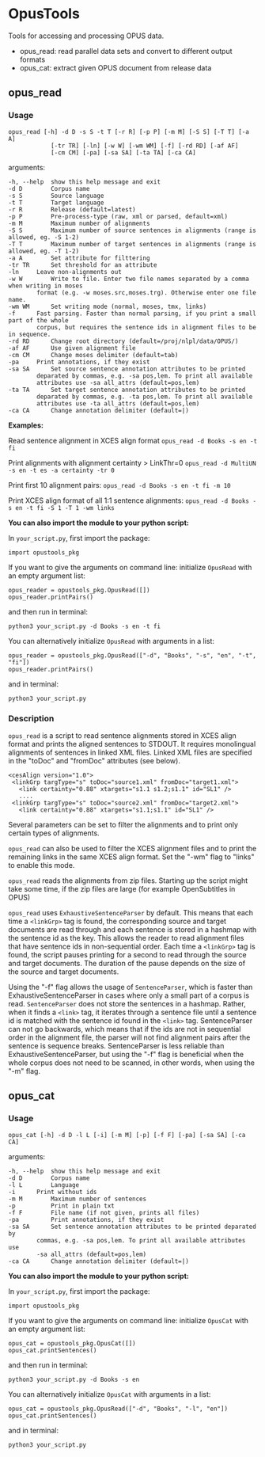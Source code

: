 # OpusTools

Tools for accessing and processing OPUS data.

* opus_read: read parallel data sets and convert to different output formats
* opus_cat: extract given OPUS document from release data

## opus_read

### Usage

```
opus_read [-h] -d D -s S -t T [-r R] [-p P] [-m M] [-S S] [-T T] [-a A]
			[-tr TR] [-ln] [-w W] [-wm WM] [-f] [-rd RD] [-af AF]
			[-cm CM] [-pa] [-sa SA] [-ta TA] [-ca CA]
```

arguments:

```
-h, --help	show this help message and exit
-d D		Corpus name
-s S		Source language
-t T		Target language
-r R		Release (default=latest)
-p P		Pre-process-type (raw, xml or parsed, default=xml)
-m M		Maximum number of alignments
-S S		Maximum number of source sentences in alignments (range is allowed, eg. -S 1-2)
-T T		Maximum number of target sentences in alignments (range is allowed, eg. -T 1-2)
-a A		Set attribute for filttering
-tr TR		Set threshold for an attribute
-ln		Leave non-alignments out
-w W		Write to file. Enter two file names separated by a comma when writing in moses 
		format (e.g. -w moses.src,moses.trg). Otherwise enter one file name.
-wm WM		Set writing mode (normal, moses, tmx, links)
-f		Fast parsing. Faster than normal parsing, if you print a small part of the whole 
		corpus, but requires the sentence ids in alignment files to be in sequence.
-rd RD		Change root directory (default=/proj/nlpl/data/OPUS/)
-af AF		Use given alignment file
-cm CM		Change moses delimiter (default=tab)
-pa		Print annotations, if they exist
-sa SA      Set source sentence annotation attributes to be printed
		deparated by commas, e.g. -sa pos,lem. To print all available
		attributes use -sa all_attrs (default=pos,lem)
-ta TA      Set target sentence annotation attributes to be printed
		deparated by commas, e.g. -ta pos,lem. To print all available
		attributes use -ta all_attrs (default=pos,lem)
-ca CA		Change annotation delimiter (default=|)
```


**Examples:**

Read sentence alignment in XCES align format
`opus_read -d Books -s en -t fi`

Print alignments with alignment certainty > LinkThr=0
`opus_read -d MultiUN -s en -t es -a certainty -tr 0`

Print first 10 alignment pairs:
`opus_read -d Books -s en -t fi -m 10`

Print XCES align format of all 1:1 sentence alignments:
`opus_read -d Books -s en -t fi -S 1 -T 1 -wm links`


**You can also import the module to your python script:**

In `your_script.py`, first import the package:

`import opustools_pkg`

If you want to give the arguments on command line: initialize `OpusRead` with an empty argument list:

```
opus_reader = opustools_pkg.OpusRead([])
opus_reader.printPairs()
```

and then run in terminal:

`python3 your_script.py -d Books -s en -t fi`

You can alternatively initialize `OpusRead` with arguments in a list:

```
opus_reader = opustools_pkg.OpusRead(["-d", "Books", "-s", "en", "-t", "fi"])
opus_reader.printPairs()
```

and in terminal:

`python3 your_script.py`

### Description

`opus_read` is a script to read sentence alignments stored in XCES align format and prints the aligned sentences to STDOUT. It requires monolingual alignments of sentences in linked XML files. Linked XML files are specified in the "toDoc" and "fromDoc" attributes (see below).

```
<cesAlign version="1.0">
 <linkGrp targType="s" toDoc="source1.xml" fromDoc="target1.xml">
   <link certainty="0.88" xtargets="s1.1 s1.2;s1.1" id="SL1" />
   ....
 <linkGrp targType="s" toDoc="source2.xml" fromDoc="target2.xml">
   <link certainty="0.88" xtargets="s1.1;s1.1" id="SL1" />
```

Several parameters can be set to filter the alignments and to print only certain types of alignments.

`opus_read` can also be used to filter the XCES alignment files and to print the remaining links in the same
XCES align format. Set the "-wm" flag to "links" to enable this mode.

`opus_read` reads the alignments from zip files. Starting up the script might take some time, if the zip files are large (for example OpenSubtitles in OPUS)

`opus_read` uses `ExhaustiveSentenceParser` by default. This means that each time a `<linkGrp>` tag is found, the corresponding source and target documents are read through and each sentence is stored in a hashmap with the sentence id as the key. This allows the reader to read alignment files that have sentence ids in non-sequential order. Each time a `<linkGrp>` tag is found, the script pauses printing for a second to read through the source and target documents. The duration of the pause depends on the size of the source and target documents.

Using the "-f" flag allows the usage of `SentenceParser`, which is faster than ExhaustiveSentenceParser in cases where only a small part of a corpus is read. `SentenceParser` does not store the sentences in a hashmap. Rather, when it finds a `<link>` tag, it iterates through a sentence file until a sentence id is matched with the sentence id found in the `<link>` tag. SentenceParser can not go backwards, which means that if the ids are not in sequential order in the alignment file, the parser will not find alignment pairs after the sentence is sequence breaks. SentenceParser is less reliable than ExhaustiveSentenceParser, but using the "-f" flag is beneficial when the whole corpus does not need to be scanned, in other words, when using the "-m" flag.


## opus_cat

### Usage

```
opus_cat [-h] -d D -l L [-i] [-m M] [-p] [-f F] [-pa] [-sa SA] [-ca CA]
```

arguments:

```
-h, --help	show this help message and exit
-d D		Corpus name
-l L		Language
-i		Print without ids
-m M		Maximum number of sentences
-p			Print in plain txt
-f F		File name (if not given, prints all files)
-pa			Print annotations, if they exist
-sa SA		Set sentence annotation attributes to be printed deparated by
		commas, e.g. -sa pos,lem. To print all available attributes use
		-sa all_attrs (default=pos,lem)
-ca CA		Change annotation delimiter (default=|)

```


**You can also import the module to your python script:**

In `your_script.py`, first import the package:

`import opustools_pkg`

If you want to give the arguments on command line: initialize `OpusCat` with an empty argument list:

```
opus_cat = opustools_pkg.OpusCat([])
opus_cat.printSentences()
```

and then run in terminal:

`python3 your_script.py -d Books -s en`

You can alternatively initialize `OpusCat` with arguments in a list:

```
opus_cat = opustools_pkg.OpusRead(["-d", "Books", "-l", "en"])
opus_cat.printSentences()
```

and in terminal:

`python3 your_script.py`



